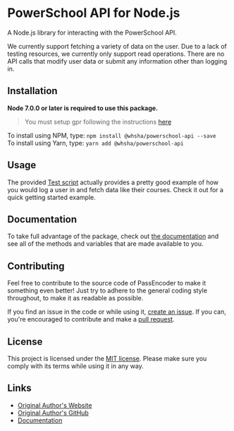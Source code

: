 # PowerSchool API for Node.js

A Node.js library for interacting with the PowerSchool API.

We currently support fetching a variety of data on the user. Due to a lack of testing resources, we currently only support read operations. There are no API calls that modify user data or submit any information other than logging in.

## Installation

**Node 7.0.0 or later is required to use this package.**
> You must setup gpr following the instructions [here](https://help.github.com/en/github/managing-packages-with-github-packages/configuring-npm-for-use-with-github-packages#installing-a-package)

To install using NPM, type: `npm install @whsha/powerschool-api --save`<br>
To install using Yarn, type: `yarn add @whsha/powerschool-api`

## Usage

The provided [Test script](test.js) actually provides a pretty good example of how you would log a user in and fetch data like their courses. Check it out for a quick getting started example.

## Documentation

To take full advantage of the package, check out [the documentation](https://aydenp.github.io/PowerSchool-API/) and see all of the methods and variables that are made available to you.

## Contributing

Feel free to contribute to the source code of PassEncoder to make it something even better! Just try to adhere to the general coding style throughout, to make it as readable as possible.

If you find an issue in the code or while using it, [create an issue](/issues/new). If you can, you're encouraged to contribute and make a [pull request](/pulls).

## License

This project is licensed under the [MIT license](/LICENSE). Please make sure you comply with its terms while using it in any way.

## Links

- [Original Author's Website](https://www.madebyayden.co)
- [Original Author's GitHub](https://www.github.com/aydenp/PowerSchool-API)
- [Documentation](https://aydenp.github.io/PowerSchool-API/)
